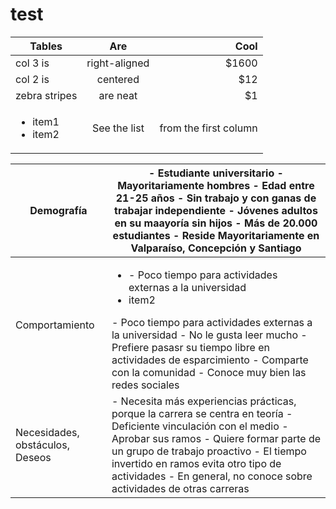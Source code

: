 # test
| Tables        | Are           | Cool  |
| ------------- |:-------------:| -----:|
| col 3 is      | right-aligned | $1600 |
| col 2 is      | centered      |   $12 |
| zebra stripes | are neat      |    $1 |
| <ul><li>item1</li><li>item2</li></ul>| See the list | from the first column|


|  Demografía                     | - Estudiante universitario - Mayoritariamente hombres - Edad entre 21-25 años - Sin trabajo y con ganas de trabajar independiente - Jóvenes adultos en su maayoría sin hijos  - Más  de 20.000 estudiantes - Reside Mayoritariamente en Valparaíso, Concepción y Santiago                                                |
|---------------------------------|--------------------------------------------------------------------------------------------------------------------------------------------------------------------------------------------------------------------------------------------------------------------------------------------------------------------------|
| Comportamiento                  |<ul><li> - Poco tiempo para actividades externas a la universidad</li><li>item2</li></ul> - Poco tiempo para actividades externas a la universidad - No le gusta leer mucho - Prefiere pasasr su tiempo libre en actividades de esparcimiento - Comparte con la comunidad - Conoce muy bien las redes sociales                                                                                                     |
| Necesidades, obstáculos, Deseos | - Necesita más experiencias prácticas, porque la carrera se centra en teoría  - Deficiente vinculación con el medio - Aprobar sus ramos - Quiere formar parte de un grupo de trabajo proactivo - El tiempo invertido en ramos evita otro tipo de actividades - En general, no conoce sobre actividades de otras carreras |
